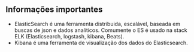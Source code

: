 ![]()

## Informações importantes

* ElasticSearch é uma ferramenta distribuida, escalável, baseada em buscas de json e dados analíticos. Comumente o ES é usado na stack ELK (Elasticsearch, logstash, kibana, Beats).
* Kibana é uma ferramenta de visualização dos dados do Elasticsearch.
